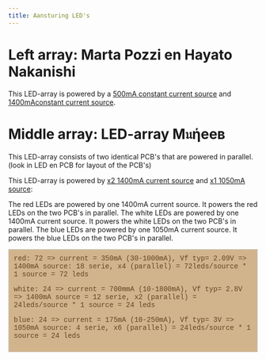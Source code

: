```yaml
---
title: Aansturing LED's
---
```


# Left array: Marta Pozzi en Hayato Nakanishi

This LED-array is powered by a [500mA constant current source](https://www.mouser.be/ProductDetail/RECOM-Power/RACT12-500?qs=gt1LBUVyoHnLAK5OjzGrww%3D%3D) and [1400mAconstant current source](https://www.mouser.be/ProductDetail/MEAN-WELL/PCD-25-1400B?qs=%2F%2Bo%2FYLy8OFqnTDCUJjd14g%3D%3D).


# Middle array: LED-array M𝔲ήeeв
This LED-array consists of two identical PCB's that are powered in parallel. (look in LED en PCB for layout of the PCB's)

This LED-array is powered by [x2 1400mA current source](https://www.mouser.be/ProductDetail/MEAN-WELL/LPC-60-1400?qs=O2yOKspD61Aj4Vv%2BmwlI7Q%3D%3D) and [x1 1050mA source](https://www.mouser.be/ProductDetail/MEAN-WELL/LPC-60-1050?qs=O2yOKspD61CwHxEZesuS%2Fw%3D%3D):

The red LEDs are powered by one 1400mA current source. It powers the red LEDs on the two PCB's in parallel.
The white LEDs are powered by one 1400mA current source. It powers the white LEDs on the two PCB's in parallel.
The blue LEDs are powered by one 1050mA current source. It powers the blue LEDs on the two PCB's in parallel.




<div style="border: 1px solid #ccc; padding: 10px; background-color: #D2B48C;">
    <span style="color: #654321; font-family: Courier;">
 red: 72 => current = 350mA (30-1000mA), Vf typ= 2.09V 
    => 1400mA source: 18 serie, x4 (parallel) = 72leds/source * 1 source = 72 leds

white: 24 => current = 700mmA (10-1800mA), Vf typ= 2.8V
    => 1400mA source = 12 serie, x2 (parallel) = 24leds/source * 1 source = 24 leds

blue: 24 => current = 175mA (10-250mA), Vf typ= 3V
    => 1050mA source: 4 serie, x6 (parallel) = 24leds/source * 1 source = 24 leds
<span>
